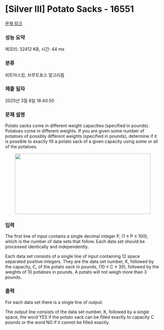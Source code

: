# [Silver III] Potato Sacks - 16551 

[문제 링크](https://www.acmicpc.net/problem/16551) 

### 성능 요약

메모리: 32412 KB, 시간: 44 ms

### 분류

비트마스킹, 브루트포스 알고리즘

### 제출 일자

2025년 3월 8일 18:40:50

### 문제 설명

<p>Potato sacks come in different weight capacities (specified in pounds). Potatoes come in different weights. If you are given some number of potatoes of possibly different weights (specified in pounds), determine if it is possible to exactly fill a potato sack of a given capacity using some or all of the potatoes.</p>

<p style="text-align: center;"><img alt="" src="https://upload.acmicpc.net/0f34d0c5-f769-490f-9a36-8792417e5ce2/-/preview/" style="width: 440px; height: 196px;"></p>

### 입력 

 <p>The first line of input contains a single decimal integer P, (1 ≤ P ≤ 100), which is the number of data sets that follow. Each data set should be processed identically and independently.</p>

<p>Each data set consists of a single line of input containing 12 space separated positive integers. They are the data set number, K, followed by the capacity, C, of the potato sack in pounds, (10 ≤ C ≤ 30), followed by the weights of 10 potatoes in pounds. A potato will not weigh more than 3 pounds.</p>

### 출력 

 <p>For each data set there is a single line of output.</p>

<p>The output line consists of the data set number, K, followed by a single space, the word YES if the potato sack can be filled exactly to capacity C pounds or the word NO if it cannot be filled exactly.</p>

